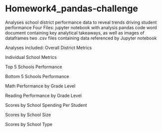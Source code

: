 # Homework4_pandas-challenge
Analyses school district performance data to reveal trends driving student performance
Four Files:
jupyter notebook with analysis pandas code
word document containing key analytical takeaways, as well as images of dataframes
two .csv files containing data referenced by Jupyter notebook

Analyses included: 
Overall District Metrics	

Individual School Metrics	

Top 5 Schools Performance	

Bottom 5 Schools Performance	

Math Performance by Grade Level	

Reading Performance by Grade Level	

Scores by School Spending Per Student	

Scores by School Size	

Scores by School Type	




